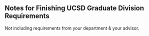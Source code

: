 ## Notes for Finishing UCSD Graduate Division Requirements
Not including requirements from your department & your advisor.
